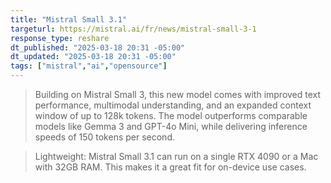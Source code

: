 ```yaml
---
title: "Mistral Small 3.1"
targeturl: https://mistral.ai/fr/news/mistral-small-3-1
response_type: reshare
dt_published: "2025-03-18 20:31 -05:00"
dt_updated: "2025-03-18 20:31 -05:00"
tags: ["mistral","ai","opensource"]
---
```


> Building on Mistral Small 3, this new model comes with improved text performance, multimodal understanding, and an expanded context window of up to 128k tokens. The model outperforms comparable models like Gemma 3 and GPT-4o Mini, while delivering inference speeds of 150 tokens per second.

> Lightweight: Mistral Small 3.1 can run on a single RTX 4090 or a Mac with 32GB RAM. This makes it a great fit for on-device use cases.